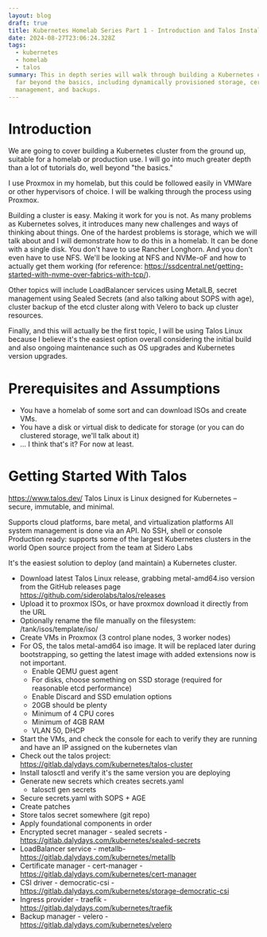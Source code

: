 ```yaml
---
layout: blog
draft: true
title: Kubernetes Homelab Series Part 1 - Introduction and Talos Installation
date: 2024-08-27T23:06:24.328Z
tags:
  - kubernetes
  - homelab
  - talos
summary: This in depth series will walk through building a Kubernetes cluster
  far beyond the basics, including dynamically provisioned storage, certificate
  management, and backups.
---
```

# Introduction

We are going to cover building a Kubernetes cluster from the ground up, suitable for a homelab or production use. I will go into much greater depth than a lot of tutorials do, well beyond "the basics."

I use Proxmox in my homelab, but this could be followed easily in VMWare or other hypervisors of choice. I will be walking through the process using Proxmox.

Building a cluster is easy. Making it work for you is not. As many problems as Kubernetes solves, it introduces many new challenges and ways of thinking about things. One of the hardest problems is storage, which we will talk about and I will demonstrate how to do this in a homelab. It can be done with a single disk. You don't have to use Rancher Longhorn. And you don't even have to use NFS. We'll be looking at NFS and NVMe-oF and how to actually get them working (for reference: https://ssdcentral.net/getting-started-with-nvme-over-fabrics-with-tcp/).

Other topics will include LoadBalancer services using MetalLB, secret management using Sealed Secrets (and also talking about SOPS with age), cluster backup of the etcd cluster along with Velero to back up cluster resources.

Finally, and this will actually be the first topic, I will be using Talos Linux because I believe it's the easiest option overall considering the initial build and also ongoing maintenance such as OS upgrades and Kubernetes version upgrades.

# Prerequisites and Assumptions

- You have a homelab of some sort and can download ISOs and create VMs.
- You have a disk or virtual disk to dedicate for storage (or you can do clustered storage, we'll talk about it)
- ... I think that's it? For now at least.

# Getting Started With Talos

https://www.talos.dev/
Talos Linux is Linux designed for Kubernetes – secure, immutable, and minimal.

Supports cloud platforms, bare metal, and virtualization platforms
All system management is done via an API. No SSH, shell or console
Production ready: supports some of the largest Kubernetes clusters in the world
Open source project from the team at Sidero Labs

It's the easiest solution to deploy (and maintain) a Kubernetes cluster.

- Download latest Talos Linux release, grabbing metal-amd64.iso version from the GitHub releases page https://github.com/siderolabs/talos/releases
- Upload it to proxmox ISOs, or have proxmox download it directly from the URL
- Optionally rename the file manually on the filesystem: /tank/isos/template/iso/
- Create VMs in Proxmox (3 control plane nodes, 3 worker nodes)
- For OS, the talos metal-amd64 iso image. It will be replaced later during bootstrapping, so getting the latest image with added extensions now is not important.
  - Enable QEMU guest agent
  - For disks, choose something on SSD storage (required for reasonable etcd performance)
  - Enable Discard and SSD emulation options
  - 20GB should be plenty
  - Minimum of 4 CPU cores
  - Minimum of 4GB RAM
  - VLAN 50, DHCP
- Start the VMs, and check the console for each to verify they are running and have an IP assigned on the kubernetes vlan
- Check out the talos project: https://gitlab.dalydays.com/kubernetes/talos-cluster
- Install talosctl and verify it's the same version you are deploying
- Generate new secrets which creates secrets.yaml
  - talosctl gen secrets
- Secure secrets.yaml with SOPS + AGE
- Create patches
- Store talos secret somewhere (git repo)
- Apply foundational components in order
- Encrypted secret manager - sealed secrets - https://gitlab.dalydays.com/kubernetes/sealed-secrets
- LoadBalancer service - metallb- https://gitlab.dalydays.com/kubernetes/metallb
- Certificate manager - cert-manager - https://gitlab.dalydays.com/kubernetes/cert-manager
- CSI driver - democratic-csi - https://gitlab.dalydays.com/kubernetes/storage-democratic-csi
- Ingress provider - traefik - https://gitlab.dalydays.com/kubernetes/traefik
- Backup manager - velero - https://gitlab.dalydays.com/kubernetes/velero